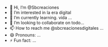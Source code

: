 - 👋 Hi, I’m @Sbcreaciones
- 👀 I’m interested in la era digital
- 🌱 I’m currently learning. vida ...
- 💞️ I’m looking to collaborate on todo...
- 📫 How to reach me @sbcreacionesdigitales ...
- 😄 Pronouns: ...
- ⚡ Fun fact: ...

<!---
Sbcreaciones/Sbcreaciones is a ✨ special ✨ repository because its `README.md` (this file) appears on your GitHub profile.
You can click the Preview link to take a look at your changes.
--->
